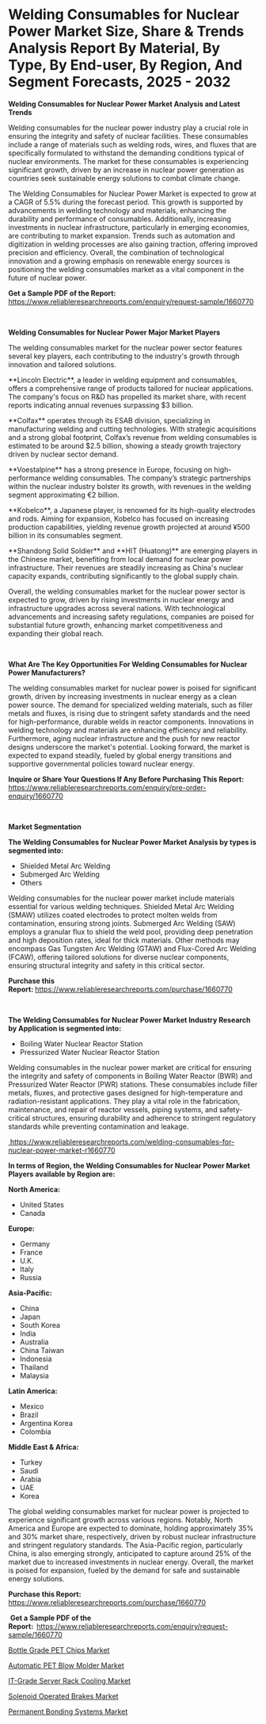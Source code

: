 <p><h1>Welding Consumables for Nuclear Power Market Size, Share & Trends Analysis Report By Material, By Type, By End-user, By Region, And Segment Forecasts, 2025 - 2032</h1></p><p><strong>Welding Consumables for Nuclear Power Market Analysis and Latest Trends</strong></p>
<p><p>Welding consumables for the nuclear power industry play a crucial role in ensuring the integrity and safety of nuclear facilities. These consumables include a range of materials such as welding rods, wires, and fluxes that are specifically formulated to withstand the demanding conditions typical of nuclear environments. The market for these consumables is experiencing significant growth, driven by an increase in nuclear power generation as countries seek sustainable energy solutions to combat climate change.</p><p>The Welding Consumables for Nuclear Power Market is expected to grow at a CAGR of 5.5% during the forecast period. This growth is supported by advancements in welding technology and materials, enhancing the durability and performance of consumables. Additionally, increasing investments in nuclear infrastructure, particularly in emerging economies, are contributing to market expansion. Trends such as automation and digitization in welding processes are also gaining traction, offering improved precision and efficiency. Overall, the combination of technological innovation and a growing emphasis on renewable energy sources is positioning the welding consumables market as a vital component in the future of nuclear power.</p></p>
<p><strong>Get a Sample PDF of the Report:&nbsp;</strong> <a href="https://www.reliableresearchreports.com/enquiry/request-sample/1660770?utm_campaign=9&utm_medium=2&utm_source=Github&utm_content=ia&utm_term=17012025&utm_id=welding-consumables-for-nuclear-power">https://www.reliableresearchreports.com/enquiry/request-sample/1660770</a></p>
<p>&nbsp;</p>
<p><strong>Welding Consumables for Nuclear Power Major Market Players</strong></p>
<p><p>The welding consumables market for the nuclear power sector features several key players, each contributing to the industry's growth through innovation and tailored solutions. </p><p>**Lincoln Electric**, a leader in welding equipment and consumables, offers a comprehensive range of products tailored for nuclear applications. The company's focus on R&D has propelled its market share, with recent reports indicating annual revenues surpassing $3 billion. </p><p>**Colfax** operates through its ESAB division, specializing in manufacturing welding and cutting technologies. With strategic acquisitions and a strong global footprint, Colfax’s revenue from welding consumables is estimated to be around $2.5 billion, showing a steady growth trajectory driven by nuclear sector demand.</p><p>**Voestalpine** has a strong presence in Europe, focusing on high-performance welding consumables. The company’s strategic partnerships within the nuclear industry bolster its growth, with revenues in the welding segment approximating €2 billion. </p><p>**Kobelco**, a Japanese player, is renowned for its high-quality electrodes and rods. Aiming for expansion, Kobelco has focused on increasing production capabilities, yielding revenue growth projected at around ¥500 billion in its consumables segment.</p><p>**Shandong Solid Soldier** and **HIT (Huatong)** are emerging players in the Chinese market, benefiting from local demand for nuclear power infrastructure. Their revenues are steadily increasing as China's nuclear capacity expands, contributing significantly to the global supply chain.</p><p>Overall, the welding consumables market for the nuclear power sector is expected to grow, driven by rising investments in nuclear energy and infrastructure upgrades across several nations. With technological advancements and increasing safety regulations, companies are poised for substantial future growth, enhancing market competitiveness and expanding their global reach.</p></p>
<p>&nbsp;</p>
<p><strong>What Are The Key Opportunities For Welding Consumables for Nuclear Power Manufacturers?</strong></p>
<p><p>The welding consumables market for nuclear power is poised for significant growth, driven by increasing investments in nuclear energy as a clean power source. The demand for specialized welding materials, such as filler metals and fluxes, is rising due to stringent safety standards and the need for high-performance, durable welds in reactor components. Innovations in welding technology and materials are enhancing efficiency and reliability. Furthermore, aging nuclear infrastructure and the push for new reactor designs underscore the market's potential. Looking forward, the market is expected to expand steadily, fueled by global energy transitions and supportive governmental policies toward nuclear energy.</p></p>
<p><strong>Inquire or Share Your Questions If Any Before Purchasing This Report:</strong> <a href="https://www.reliableresearchreports.com/enquiry/pre-order-enquiry/1660770?utm_campaign=9&utm_medium=2&utm_source=Github&utm_content=ia&utm_term=17012025&utm_id=welding-consumables-for-nuclear-power">https://www.reliableresearchreports.com/enquiry/pre-order-enquiry/1660770</a></p>
<p>&nbsp;</p>
<p><strong>Market Segmentation</strong></p>
<p><strong>The Welding Consumables for Nuclear Power Market Analysis by types is segmented into:</strong></p>
<p><ul><li>Shielded Metal Arc Welding</li><li>Submerged Arc Welding</li><li>Others</li></ul></p>
<p><p>Welding consumables for the nuclear power market include materials essential for various welding techniques. Shielded Metal Arc Welding (SMAW) utilizes coated electrodes to protect molten welds from contamination, ensuring strong joints. Submerged Arc Welding (SAW) employs a granular flux to shield the weld pool, providing deep penetration and high deposition rates, ideal for thick materials. Other methods may encompass Gas Tungsten Arc Welding (GTAW) and Flux-Cored Arc Welding (FCAW), offering tailored solutions for diverse nuclear components, ensuring structural integrity and safety in this critical sector.</p></p>
<p><strong>Purchase this Report:&nbsp;</strong><a href="https://www.reliableresearchreports.com/purchase/1660770?utm_campaign=9&utm_medium=2&utm_source=Github&utm_content=ia&utm_term=17012025&utm_id=welding-consumables-for-nuclear-power">https://www.reliableresearchreports.com/purchase/1660770</a></p>
<p>&nbsp;</p>
<p><strong>The Welding Consumables for Nuclear Power Market Industry Research by Application is segmented into:</strong></p>
<p><ul><li>Boiling Water Nuclear Reactor Station</li><li>Pressurized Water Nuclear Reactor Station</li></ul></p>
<p><p>Welding consumables in the nuclear power market are critical for ensuring the integrity and safety of components in Boiling Water Reactor (BWR) and Pressurized Water Reactor (PWR) stations. These consumables include filler metals, fluxes, and protective gases designed for high-temperature and radiation-resistant applications. They play a vital role in the fabrication, maintenance, and repair of reactor vessels, piping systems, and safety-critical structures, ensuring durability and adherence to stringent regulatory standards while preventing contamination and leakage.</p></p>
<p><a href="https://www.reliableresearchreports.com/welding-consumables-for-nuclear-power-market-r1660770?utm_campaign=9&utm_medium=2&utm_source=Github&utm_content=ia&utm_term=17012025&utm_id=welding-consumables-for-nuclear-power">&nbsp;https://www.reliableresearchreports.com/welding-consumables-for-nuclear-power-market-r1660770</a></p>
<p><strong>In terms of Region, the Welding Consumables for Nuclear Power Market Players available by Region are:</strong></p>
<p>
    <p> <strong> North America: </strong>
        <ul>
            <li>United States</li>
            <li>Canada</li>
        </ul>
        </p> 
    <p> <strong> Europe: </strong>
        <ul>
            <li>Germany</li>
            <li>France</li>
            <li>U.K.</li>
            <li>Italy</li>
            <li>Russia</li>
        </ul>
        </p> 
    <p> <strong> Asia-Pacific: </strong>
        <ul>
            <li>China</li>
            <li>Japan</li>
            <li>South Korea</li>
            <li>India</li>
            <li>Australia</li>
            <li>China Taiwan</li>
            <li>Indonesia</li>
            <li>Thailand</li>
            <li>Malaysia</li>
        </ul>
        </p> 
    <p> <strong> Latin America: </strong>
        <ul>
            <li>Mexico</li>
            <li>Brazil</li>
            <li>Argentina Korea</li>
            <li>Colombia</li>
        </ul>
        </p> 
    <p> <strong> Middle East & Africa: </strong>
        <ul>
            <li>Turkey</li>
            <li>Saudi</li>
            <li>Arabia</li>
            <li>UAE</li>
            <li>Korea</li>
        </ul>
    </p>
    </p>
<p><p>The global welding consumables market for nuclear power is projected to experience significant growth across various regions. Notably, North America and Europe are expected to dominate, holding approximately 35% and 30% market share, respectively, driven by robust nuclear infrastructure and stringent regulatory standards. The Asia-Pacific region, particularly China, is also emerging strongly, anticipated to capture around 25% of the market due to increased investments in nuclear energy. Overall, the market is poised for expansion, fueled by the demand for safe and sustainable energy solutions.</p></p>
<p><strong>Purchase this Report: </strong><a href="https://www.reliableresearchreports.com/purchase/1660770?utm_campaign=9&utm_medium=2&utm_source=Github&utm_content=ia&utm_term=17012025&utm_id=welding-consumables-for-nuclear-power">https://www.reliableresearchreports.com/purchase/1660770</a></p>
<p>&nbsp;<strong>Get a Sample PDF of the Report:&nbsp;&nbsp;</strong><a href="https://www.reliableresearchreports.com/enquiry/request-sample/1660770?utm_campaign=9&utm_medium=2&utm_source=Github&utm_content=ia&utm_term=17012025&utm_id=welding-consumables-for-nuclear-power">https://www.reliableresearchreports.com/enquiry/request-sample/1660770</a></p>
<p><strong></strong></p>
<p><p><a href="https://github.com/ulyssacrayne00231/Market-Research-Report-List-1/blob/main/bottle-grade-pet-chips-market.md?utm_campaign=9&utm_medium=2&utm_source=Github&utm_content=ia&utm_term=17012025&utm_id=welding-consumables-for-nuclear-power">Bottle Grade PET Chips Market</a></p><p><a href="https://github.com/manesros8/Market-Research-Report-List-1/blob/main/automatic-pet-blow-molder-market.md?utm_campaign=9&utm_medium=2&utm_source=Github&utm_content=ia&utm_term=17012025&utm_id=welding-consumables-for-nuclear-power">Automatic PET Blow Molder Market</a></p><p><a href="https://github.com/WashimHussain441/Market-Research-Report-List-1/blob/main/it-grade-server-rack-cooling-market.md?utm_campaign=9&utm_medium=2&utm_source=Github&utm_content=ia&utm_term=17012025&utm_id=welding-consumables-for-nuclear-power">IT-Grade Server Rack Cooling Market</a></p><p><a href="https://github.com/hgf64gh/Market-Research-Report-List-1/blob/main/solenoid-operated-brakes-market.md?utm_campaign=9&utm_medium=2&utm_source=Github&utm_content=ia&utm_term=17012025&utm_id=welding-consumables-for-nuclear-power">Solenoid Operated Brakes Market</a></p><p><a href="https://github.com/SanjidaMahmud54/Market-Research-Report-List-1/blob/main/permanent-bonding-systems-market.md?utm_campaign=9&utm_medium=2&utm_source=Github&utm_content=ia&utm_term=17012025&utm_id=welding-consumables-for-nuclear-power">Permanent Bonding Systems Market</a></p></p>